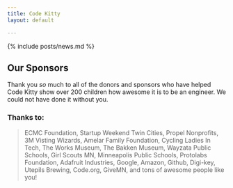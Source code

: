 ```yaml
---
title: Code Kitty
layout: default

---
```

{% include posts/news.md %}

## Our Sponsors

Thank you _so_ much to all of the donors and sponsors who have helped Code Kitty show over 200 children how awesome it is to be an engineer. We could not have done it without you.

### Thanks to:

> ECMC Foundation, Startup Weekend Twin Cities, Propel Nonprofits, 3M Visting Wizards, Amelar Family Foundation, Cycling Ladies In Tech, The Works Museum, The Bakken Museum, Wayzata Public Schools, Girl Scouts MN, Minneapolis Public Schools, Protolabs Foundation, Adafruit Industries, Google, Amazon, Github, Digi-key, Utepils Brewing, Code.org, GiveMN, and tons of awesome people like you!